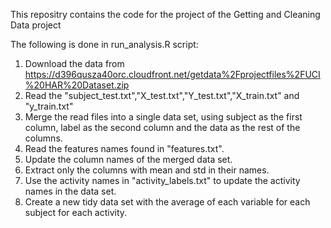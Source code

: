 This repositry contains the code for the project of the Getting and Cleaning Data project
 
The following is done in run_analysis.R script:

1. Download the data from https://d396qusza40orc.cloudfront.net/getdata%2Fprojectfiles%2FUCI%20HAR%20Dataset.zip
2. Read the "subject_test.txt","X_test.txt","Y_test.txt","X_train.txt" and "y_train.txt"
3. Merge the read files into a single data set, using subject as the first column, label as the second column and the data as the rest of the columns.
4. Read the features names found in "features.txt".
5. Update the column names of the merged data set.
6. Extract only the columns with mean and std in their names.
7. Use the activity names in "activity_labels.txt" to update the activity names in the data set.
8. Create a new tidy data set with the average of each variable for each subject for each activity.